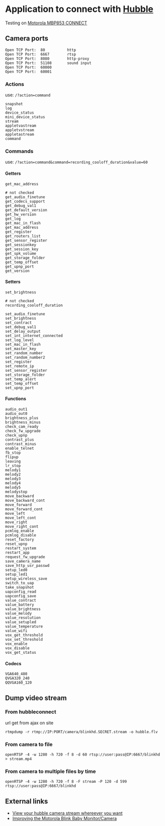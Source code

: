 # Application to connect with [Hubble](https://app.hubbleconnected.com/)

Testing on [Motorola MBP853 CONNECT](http://www.motorolahome.com/mbp854connect.html)

## Camera ports
```
Open TCP Port: 	80     		http
Open TCP Port: 	6667   		rtsp
Open TCP Port: 	8080   		http-proxy
Open TCP Port: 	51108  		sound input
Open TCP Port: 	60000
Open TCP Port: 	60001
```

### Actions
use: `/?action=command`
```
snapshot
log
device_status
mini_device_status
stream
appletvastream
appletvstream
appletastream
command
```

### Commands
use: `/?action=command&command=recording_cooloff_duration&value=60`
#### Getters
```
get_mac_address

# not checked
get_audio_finetune
get_codecs_support
get_debug_val1
get_default_version
get_hw_version
get_log
get_mac_in_flash
get_mac_address
get_register
get_routers_list
get_sensor_register
get_sessionkey
get_session_key
get_spk_volume
get_storage_folder
get_temp_offset
get_upnp_port
get_version
```
#### Setters
```
set_brightness

# not checked
recording_cooloff_duration

set_audio_finetune
set_brightness
set_contract
set_debug_val1
set_delay_output
set_int_internet_connected
set_log_level
set_mac_in_flash
set_master_key
set_random_number
set_random_number2
set_register
set_remote_ip
set_sensor_register
set_storage_folder
set_temp_alert
set_temp_offset
set_upnp_port

```
#### Functions
```
audio_out1
audio_out0
brightness_plus
brightness_minus
check_cam_ready
check_fw_upgrade
check_upnp
contrast_plus
contrast_minus
enable_telnet
fb_stop
flipup
leaving
lr_stop
melody1
melody2
melody3
melody4
melody5
melodystop
move_backward
move_backward_cont
move_forward
move_forward_cont
move_left
move_left_cont
move_right
move_right_cont
pcmlog_enable
pcmlog_disable
reset_factory
reset_upnp
restart_system
restart_app
request_fw_upgrade
save_camera_name
save_http_usr_passwd
setup_led0
setup_led1
setup_wireless_save
switch_to_uap
take_snapshot
uapconfig_read
uapconfig_save
value_contract
value_battery
value_brightness
value_melody
value_resolution
value_setupled
value_temperature
value_wifi
vox_get_threshold
vox_set_threshold
vox_enable
vox_disable
vox_get_status
```
#### Codecs
```
VGA640_480
QVGA320_240
QQVGA160_120
```

## Dump video stream
### From hubbleconnect
url get from ajax on site
```
rtmpdump -r rtmp://IP:PORT/camera/blinkhd.SECRET.stream -o hubble.flv
```

### From camera to file
```
openRTSP -4 -w 1280 -h 720 -f 8 -d 60 rtsp://user:pass@IP:6667/blinkhd > stream.mp4
```
### From camera to multiple files by time
```
openRTSP -4 -w 1280 -h 720 -f 8 -F stream -P 120 -d 599 rtsp://user:pass@IP:6667/blinkhd
```
## External links
- [View your hubble camera stream whereever you want](http://blok.tiyun.de/2015/view-your-hubble-camera-stream-whereever-you-want)
- [Improving the Motorola Blink Baby Monitor/Camera](http://www.surfrock66.com/improving-the-motorola-blink-baby-monitorcamera-part-4/)
